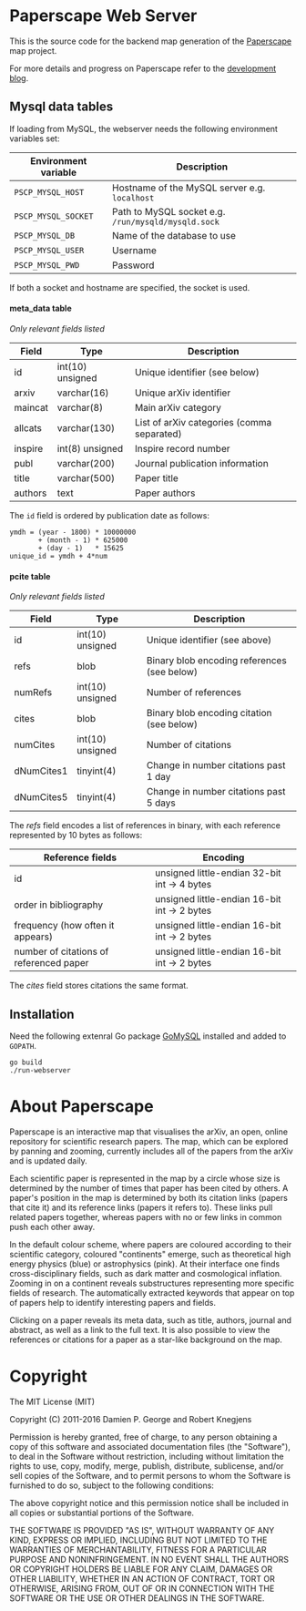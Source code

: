 Paperscape Web Server
=========================

This is the source code for the backend map generation of the <a href="http://paperscape.org">Paperscape</a> map project.

For more details and progress on Paperscape refer to the <a href="http://blog.paperscape.org">development blog</a>.

Mysql data tables
-----------------

If loading from MySQL, the webserver needs the following environment variables set:

| Environment variable | Description                                         |
| -------------------- | --------------------------------------------------- |
| `PSCP_MYSQL_HOST`    | Hostname of the MySQL server e.g. `localhost`       |     
| `PSCP_MYSQL_SOCKET`  | Path to MySQL socket e.g. `/run/mysqld/mysqld.sock` |
| `PSCP_MYSQL_DB`      | Name of the database to use                         |
| `PSCP_MYSQL_USER`    | Username                                            |
| `PSCP_MYSQL_PWD`     | Password                                            |

If both a socket and hostname are specified, the socket is used.

#### meta_data table ####
_Only relevant fields listed_

| Field      | Type             | Description                                   |
| ---------- |----------------- | --------------------------------------------- |
| id         | int(10) unsigned | Unique identifier (see below)                 |
| arxiv      | varchar(16)      | Unique arXiv identifier                       |
| maincat    | varchar(8)       | Main arXiv category                           |
| allcats    | varchar(130)     | List of arXiv categories (comma separated)    |
| inspire    | int(8) unsigned  | Inspire record number                         |
| publ       | varchar(200)     | Journal publication information               |
| title      | varchar(500)     | Paper title                                   |
| authors    | text             | Paper authors                                 |

The `id` field is ordered by publication date as follows:
```
ymdh = (year - 1800) * 10000000
       + (month - 1) * 625000
       + (day - 1)   * 15625
unique_id = ymdh + 4*num
```

#### pcite table ####
_Only relevant fields listed_

| Field      | Type             | Description                                   |
| ---------- | ---------------- | --------------------------------------------- |
| id         | int(10) unsigned | Unique identifier (see above)                 |
| refs       | blob             | Binary blob encoding references (see below)   |
| numRefs    | int(10) unsigned | Number of references                          |
| cites      | blob             | Binary blob encoding citation (see below)     |
| numCites   | int(10) unsigned | Number of citations                           |
| dNumCites1 | tinyint(4)       | Change in number citations past 1 day         |
| dNumCites5 | tinyint(4)       | Change in number citations past 5 days        |

The _refs_ field encodes a list of references in binary, with each reference represented by 10 bytes as follows:

| Reference fields                        | Encoding                                     |
| --------------------------------------- | -------------------------------------------- |
| id                                      | unsigned little-endian 32-bit int -> 4 bytes |
| order in bibliography                   | unsigned little-endian 16-bit int -> 2 bytes |
| frequency  (how often it appears)       | unsigned little-endian 16-bit int -> 2 bytes |
| number of citations of referenced paper | unsigned little-endian 16-bit int -> 2 bytes |

The _cites_ field stores citations the same format.

Installation
------------

Need the following extenral Go package [GoMySQL](https://github.com/yanatan16/GoMySQL) installed and added to `GOPATH`.

```shell
go build
./run-webserver
```

About Paperscape
================

Paperscape is an interactive map that visualises the arXiv, an open, online repository for scientific research papers. 
The map, which can be explored by panning and zooming, currently includes all of the papers from the arXiv and is updated daily.

Each scientific paper is represented in the map by a circle whose size is determined by the number of times that paper has been cited by others.
A paper's position in the map is determined by both its citation links (papers that cite it) and its reference links (papers it refers to).
These links pull related papers together, whereas papers with no or few links in common push each other away.

In the default colour scheme, where papers are coloured according to their scientific category, coloured "continents" emerge, such as theoretical high energy physics (blue) or astrophysics (pink).
At their interface one finds cross-disciplinary fields, such as dark matter and cosmological inflation.
Zooming in on a continent reveals substructures representing more specific fields of research.
The automatically extracted keywords that appear on top of papers help to identify interesting papers and fields.

Clicking on a paper reveals its meta data, such as title, authors, journal and abstract, as well as a link to the full text.
It is also possible to view the references or citations for a paper as a star-like background on the map.

Copyright
=========

The MIT License (MIT)

Copyright (C) 2011-2016 Damien P. George and Robert Knegjens

Permission is hereby granted, free of charge, to any person obtaining a copy of this software and associated documentation files (the "Software"), to deal in the Software without restriction, including without limitation the rights to use, copy, modify, merge, publish, distribute, sublicense, and/or sell copies of the Software, and to permit persons to whom the Software is furnished to do so, subject to the following conditions:

The above copyright notice and this permission notice shall be included in all copies or substantial portions of the Software.

THE SOFTWARE IS PROVIDED "AS IS", WITHOUT WARRANTY OF ANY KIND, EXPRESS OR IMPLIED, INCLUDING BUT NOT LIMITED TO THE WARRANTIES OF MERCHANTABILITY, FITNESS FOR A PARTICULAR PURPOSE AND NONINFRINGEMENT. IN NO EVENT SHALL THE AUTHORS OR COPYRIGHT HOLDERS BE LIABLE FOR ANY CLAIM, DAMAGES OR OTHER LIABILITY, WHETHER IN AN ACTION OF CONTRACT, TORT OR OTHERWISE, ARISING FROM, OUT OF OR IN CONNECTION WITH THE SOFTWARE OR THE USE OR OTHER DEALINGS IN THE SOFTWARE.

